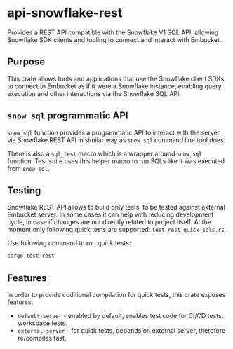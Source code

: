 # api-snowflake-rest

Provides a REST API compatible with the Snowflake V1 SQL API, allowing Snowflake SDK clients and tooling to connect and interact with Embucket.

## Purpose

This crate allows tools and applications that use the Snowflake client SDKs to connect to Embucket as if it were a Snowflake instance, enabling query execution and other interactions via the Snowflake SQL API.

## `snow sql` programmatic API
`snow_sql` function provides a programmatic API to interact with the server
via Snowflake REST API in similar way as `snow sql` command line tool does.

There is also a `sql_test` macro which is a wrapper around `snow_sql` function. Test suite uses this helper macro to run SQLs like it was executed from `snow sql`.

## Testing
Snowflake REST API allows to build only tests, to be tested against external Embucket server.
In some cases it can help with reducing development cycle, in case if changes are not directly related to project itself. At the moment only following quick tests are supported: `test_rest_quick_sqls.rs`.

Use following command to run quick tests: 
``` bash
cargo test-rest
```

## Features
In order to provide coditional compilation for quick tests, this crate exposes features:
- `default-server` - enabled by default, enables test code for CI/CD tests, workspace tests.
- `external-server` - for quick tests, depends on external server, therefore re/compiles fast.
